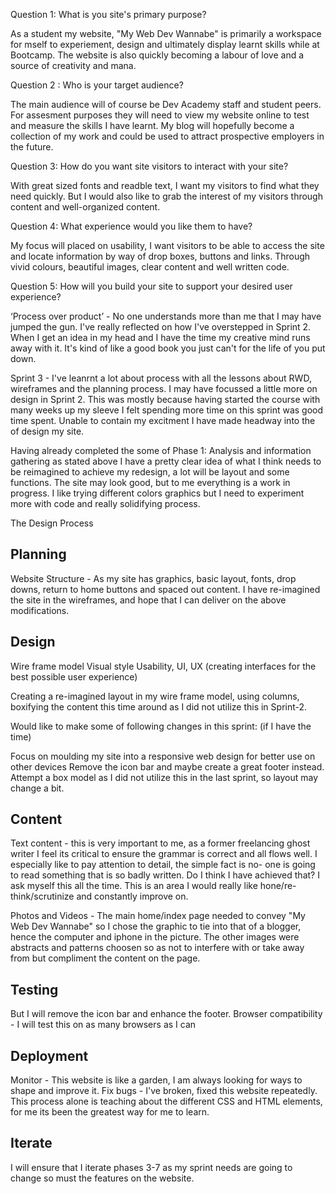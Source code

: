 Question 1: What is you site's primary purpose?

As a student my website, "My Web Dev Wannabe" is primarily a workspace for mself to experiement, design and ultimately display learnt skills while at Bootcamp.  The website is also quickly becoming a labour of love and a source of creativity and mana. 

Question 2 : Who is your target audience?

The main audience will of course be Dev Academy staff and student peers. For assesment purposes they will need to view my website online to test and measure the skills I have learnt. My blog will hopefully become a
collection of my work and could be used to attract prospective employers in the future.


Question 3: How do you want site visitors to interact with your site? 

With great sized fonts and readble text, I want my visitors to find what they need quickly. But I would also like to grab the interest of my visitors through content and well-organized content.


Question 4: What experience would you like them to have?

My focus will placed on usability, I want visitors to be able to access the site and locate information
by way of drop boxes, buttons and links. Through vivid colours, beautiful images, clear content and well written code. 


Question 5: How will you build your site to support your desired user experience?

‘Process over product’ - No one understands more than me that I may have jumped the gun. I've really reflected on how I've overstepped in Sprint 2. When I get an idea in my head and I have the time my creative mind runs away with it. It's kind of like a good book you just can't for the life of you put down.

Sprint 3 - I've leanrnt a lot about process with all the lessons about RWD, wireframes and the planning process. I may have focussed a little more on design in Sprint 2. This was mostly because having started the course with many weeks up my sleeve I felt spending more time on this sprint was good time spent. Unable to contain my excitment I have made headway into the of design my site.

Having already completed the some of Phase 1: Analysis and information gathering as stated above I have a pretty clear idea of what I think needs to be reimagined to achieve my redesign, a lot will be layout and some functions.  The site may look good, but to me everything is a work in progress. I like trying different colors graphics but I need to experiment more with code and really solidifying process.


The Design Process

Planning
-----------------
Website Structure - As my site has graphics, basic layout, fonts, drop downs, return to home buttons and spaced out content. I have re-imagined the site in the wireframes, and hope that I can deliver on the above modifications.

Design
------

Wire frame model
Visual style
Usability, UI, UX (creating interfaces for the best possible user experience)

Creating a re-imagined layout in my wire frame model, using columns, boxifying the content this time around as I did not utilize this in Sprint-2.

Would like to make some of following changes in this sprint: (if I have the time)

Focus on moulding my site into a responsive web design for better use on other devices
Remove the icon bar and maybe create a great footer instead.
Attempt a box model as I did not utilize this in the last sprint, so layout may change a bit.

Content
--------
Text content - this is very important to me, as a former freelancing ghost writer I feel its critical to ensure the grammar is correct and all flows well. I especially like to pay attention to detail, the simple fact is no- one is going to read something that is so badly written. Do I think I have achieved that? I ask myself this all the time. This is an area I would really like hone/re-think/scrutinize and constantly improve on.

Photos and Videos - The main home/index page needed to convey "My Web Dev Wannabe" so I chose the graphic to tie into that of a blogger, hence the computer and iphone in the picture. The other images were abstracts and patterns choosen so as not to interfere with or take away from but compliment the content on the page.

Testing
-------
But I will remove the icon bar and enhance the footer.
Browser compatibility - I will test this on as many browsers as I can

Deployment
---------
Monitor - This website is like a garden, I am always looking for ways to shape and improve it.
Fix bugs - I've broken, fixed this website repeatedly. This process alone is teaching about the different CSS and HTML elements, for me its been the greatest way for me to learn.


Iterate
-------

I will ensure that I iterate phases 3-7 as my sprint needs are going to change so must the features on the website.




